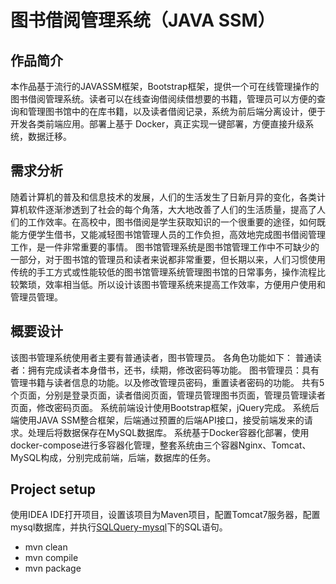 # 图书借阅管理系统（JAVA SSM）
## 作品简介
本作品基于流行的JAVASSM框架，Bootstrap框架，提供一个可在线管理操作的图书借阅管理系统。读者可以在线查询借阅续借想要的书籍，管理员可以方便的查询和管理图书馆中的在库书籍，以及读者借阅记录，系统为前后端分离设计，便于开发各类前端应用。部署上基于 Docker，真正实现一键部署，方便直接升级系统，数据迁移。

## 需求分析
随着计算机的普及和信息技术的发展，人们的生活发生了日新月异的变化，各类计算机软件逐渐渗透到了社会的每个角落，大大地改善了人们的生活质量，提高了人们的工作效率。在高校中，图书借阅是学生获取知识的一个很重要的途径，如何既能方便学生借书，又能减轻图书馆管理人员的工作负担，高效地完成图书借阅管理工作，是一件非常重要的事情。
图书馆管理系统是图书馆管理工作中不可缺少的一部分，对于图书馆的管理员和读者来说都非常重要，但长期以来，人们习惯使用传统的手工方式或性能较低的图书馆管理系统管理图书馆的日常事务，操作流程比较繁琐，效率相当低。所以设计该图书管理系统来提高工作效率，方便用户使用和管理员管理。

## 概要设计
该图书管理系统使用者主要有普通读者，图书管理员。
各角色功能如下：
普通读者：拥有完成读者本身借书，还书，续期，修改密码等功能。
图书管理员：具有管理书籍与读者信息的功能。以及修改管理员密码，重置读者密码的功能。
共有5个页面，分别是登录页面，读者借阅页面，管理员管理图书页面，管理员管理读者页面，修改密码页面。
系统前端设计使用Bootstrap框架，jQuery完成。
系统后端使用JAVA SSM整合框架，后端通过预置的后端API接口，接受前端发来的请求。处理后将数据保存在MySQL数据库。
系统基于Docker容器化部署，使用docker-compose进行多容器化管理，整套系统由三个容器Nginx、Tomcat、MySQL构成，分别完成前端，后端，数据库的任务。

## Project setup
使用IDEA IDE打开项目，设置该项目为Maven项目，配置Tomcat7服务器，配置mysql数据库，并执行[SQLQuery-mysql](./database/SQLQuery-mysql.sql)下的SQL语句。

 - mvn clean
 - mvn compile
 - mvn package